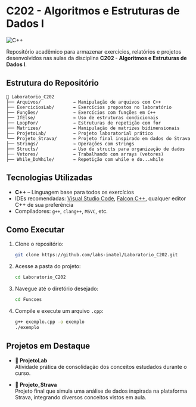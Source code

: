 # C202 - Algoritmos e Estruturas de Dados I

![C++](https://img.shields.io/badge/C++-239120?style=flat&logo=c++&logoColor=white)

Repositório acadêmico para armazenar exercícios, relatórios e projetos desenvolvidos nas aulas da disciplina **C202 - Algoritmos e Estruturas de Dados I**.

## Estrutura do Repositório

```
📁 Laboratorio_C202
├── Arquivos/            → Manipulação de arquivos com C++
├── ExerciciosLab/       → Exercícios propostos no laboratório
├── Funções/             → Exercícios com funções em C++
├── IfElse/              → Uso de estruturas condicionais
├── LoopFor/             → Estruturas de repetição com for
├── Matrizes/            → Manipulação de matrizes bidimensionais
├── ProjetoLab/          → Projeto laboratorial prático
└── Projeto_Strava/      → Projeto final inspirado em dados do Strava
├── Strings/             → Operações com strings
├── Structs/             → Uso de structs para organização de dados
├── Vetores/             → Trabalhando com arrays (vetores)
├── While_DoWhile/       → Repetição com while e do...while
```

## Tecnologias Utilizadas

- **C++** – Linguagem base para todos os exercícios
- IDEs recomendadas: [Visual Studio Code](https://code.visualstudio.com/), [Falcon C++](https://falcon-c.software.informer.com/3.3/), qualquer editor C++ de sua preferência
- Compiladores: `g++`, `clang++`, `MSVC`, etc.

## Como Executar

1. Clone o repositório:
   ```bash
   git clone https://github.com/labs-inatel/Laboratorio_C202.git
   ```

2. Acesse a pasta do projeto:
   ```bash
   cd Laboratorio_C202
   ```

3. Navegue até o diretório desejado:
   ```bash
   cd Funcoes
   ```

4. Compile e execute um arquivo `.cpp`:
   ```bash
   g++ exemplo.cpp -o exemplo
   ./exemplo
   ```

## Projetos em Destaque

- **📁 ProjetoLab**  
  Atividade prática de consolidação dos conceitos estudados durante o curso.

- **📁 Projeto_Strava**  
  Projeto final que simula uma análise de dados inspirada na plataforma Strava, integrando diversos conceitos vistos em aula.
